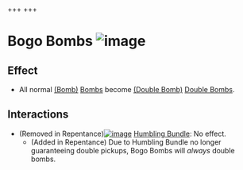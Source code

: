+++
+++

 # Bogo Bombs ![image](/image/Bogo_Bombs.png) 

Effect
--------


* All normal [(Bomb)](/wiki/Bomb "Bomb") [Bombs](/wiki/Bomb "Bomb") become [(Double Bomb)](/wiki/Double_Bomb "Double Bomb") [Double Bombs](/wiki/Double_Bomb "Double Bomb").


Interactions
--------------


* (Removed in Repentance)[![image](/image/Humbling_Bundle.png)](/wiki/Humbling_Bundle "Humbling Bundle") [Humbling Bundle](/wiki/Humbling_Bundle "Humbling Bundle"): No effect.
	+ (Added in Repentance) Due to Humbling Bundle no longer guaranteeing double pickups, Bogo Bombs will *always* double bombs.


